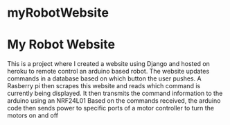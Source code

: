 # myRobotWebsite

My Robot Website
====================

This is a project where I created a website using Django and hosted on heroku to remote control an arduino based robot.
The website updates commands in a database based on which button the user pushes. A Rasberry pi then scrapes this website 
and reads which command is currently being displayed. It then transmits the command information to the arduino using an NRF24L01
Based on the commands received, the arduino code then sends power to specific ports of a motor controller to turn the motors
on and off